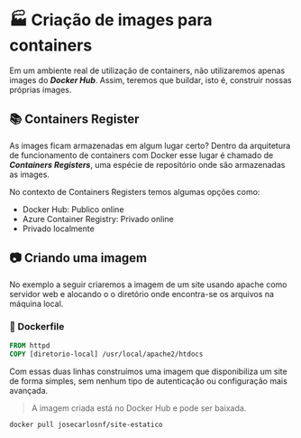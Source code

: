 #  :factory: Criação de images para containers

Em um ambiente real de utilização de containers, não utilizaremos apenas images do ***Docker Hub***. Assim, teremos que buildar, isto é, construir nossas próprias images.

## :books: Containers Register

As images ficam armazenadas em algum lugar certo? Dentro da arquitetura de funcionamento de containers com Docker esse lugar é chamado de ***Containers Registers***, uma espécie de repositório onde são armazenadas as images.

No contexto de Containers Registers temos algumas opções como:

- Docker Hub: Publico online
- Azure Container Registry: Privado online
- Privado localmente

## :camera: Criando uma imagem

No exemplo a seguir criaremos a imagem de um site usando apache como servidor web e alocando o o diretório onde encontra-se os arquivos na máquina local.

### :file_folder: Dockerfile

```Dockerfile
FROM httpd
COPY [diretorio-local] /usr/local/apache2/htdocs
```
Com essas duas linhas construímos uma imagem que disponibiliza um site de forma simples, sem nenhum tipo de autenticação ou configuração mais avançada.

> A imagem criada está no Docker Hub e pode ser baixada.
```
docker pull josecarlosnf/site-estatico
```